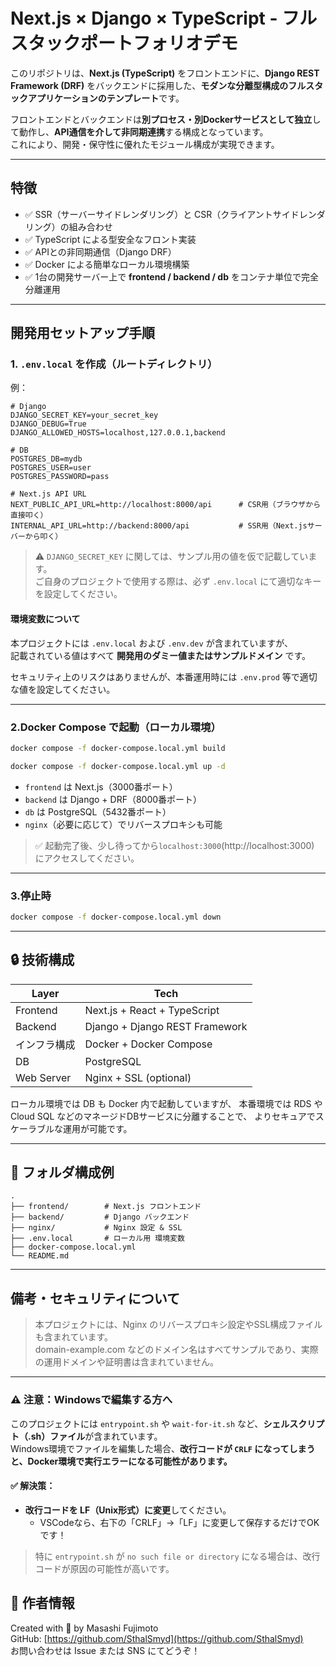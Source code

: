 
#  Next.js × Django × TypeScript - フルスタックポートフォリオデモ

このリポジトリは、**Next.js (TypeScript)** をフロントエンドに、**Django REST Framework (DRF)** をバックエンドに採用した、**モダンな分離型構成のフルスタックアプリケーションのテンプレート**です。

フロントエンドとバックエンドは**別プロセス・別Dockerサービスとして独立**して動作し、**API通信を介して非同期連携**する構成となっています。  
これにより、開発・保守性に優れたモジュール構成が実現できます。

---

## 特徴

- ✅ SSR（サーバーサイドレンダリング）と CSR（クライアントサイドレンダリング）の組み合わせ
- ✅ TypeScript による型安全なフロント実装
- ✅ APIとの非同期通信（Django DRF）
- ✅ Docker による簡単なローカル環境構築
- ✅ 1台の開発サーバー上で **frontend / backend / db** をコンテナ単位で完全分離運用

---

##  開発用セットアップ手順

### 1. `.env.local` を作成（ルートディレクトリ）
例：
```env
# Django
DJANGO_SECRET_KEY=your_secret_key
DJANGO_DEBUG=True
DJANGO_ALLOWED_HOSTS=localhost,127.0.0.1,backend

# DB
POSTGRES_DB=mydb
POSTGRES_USER=user
POSTGRES_PASSWORD=pass

# Next.js API URL
NEXT_PUBLIC_API_URL=http://localhost:8000/api      # CSR用（ブラウザから直接叩く）
INTERNAL_API_URL=http://backend:8000/api           # SSR用（Next.jsサーバーから叩く）
```
> ⚠️ `DJANGO_SECRET_KEY` に関しては、サンプル用の値を仮で記載しています。  
> ご自身のプロジェクトで使用する際は、必ず `.env.local` にて適切なキーを設定してください。

#### 環境変数について

本プロジェクトには `.env.local` および `.env.dev` が含まれていますが、  
記載されている値はすべて **開発用のダミー値またはサンプルドメイン** です。

セキュリティ上のリスクはありませんが、本番運用時には `.env.prod` 等で適切な値を設定してください。

---

### 2.Docker Compose で起動（ローカル環境）

```bash
docker compose -f docker-compose.local.yml build
```
```bash
docker compose -f docker-compose.local.yml up -d
```

- `frontend` は Next.js（3000番ポート）
- `backend` は Django + DRF（8000番ポート）
- `db` は PostgreSQL（5432番ポート）
- `nginx`（必要に応じて）でリバースプロキシも可能
  
> ✅ 起動完了後、少し待ってから`localhost:3000`(http://localhost:3000)  にアクセスしてください。

---

### 3.停止時
```bash
docker compose -f docker-compose.local.yml down
```

---

## 🔒 技術構成

| Layer | Tech |
|-------|------|
| Frontend | Next.js + React + TypeScript |
| Backend | Django + Django REST Framework |
| インフラ構成 | Docker + Docker Compose |
| DB | PostgreSQL |
| Web Server | Nginx + SSL (optional) |

ローカル環境では DB も Docker 内で起動していますが、
本番環境では RDS や Cloud SQL などのマネージドDBサービスに分離することで、
よりセキュアでスケーラブルな運用が可能です。

---

## 📁 フォルダ構成例

```
.
├── frontend/        # Next.js フロントエンド
├── backend/         # Django バックエンド
├── nginx/           # Nginx 設定 & SSL
├── .env.local       # ローカル用 環境変数
├── docker-compose.local.yml
└── README.md
```

---

##  備考・セキュリティについて
> 本プロジェクトには、Nginx のリバースプロキシ設定やSSL構成ファイルも含まれています。  
> domain-example.com などのドメイン名はすべてサンプルであり、実際の運用ドメインや証明書は含まれていません。


---

### ⚠️ 注意：Windowsで編集する方へ

このプロジェクトには `entrypoint.sh` や `wait-for-it.sh` など、**シェルスクリプト（.sh）ファイル**が含まれています。  
Windows環境でファイルを編集した場合、**改行コードが `CRLF` になってしまうと、Docker環境で実行エラーになる可能性があります。**

#### ✅ 解決策：
- **改行コードを LF（Unix形式）に変更**してください。
  - VSCodeなら、右下の「CRLF」→「LF」に変更して保存するだけでOKです！

> 特に `entrypoint.sh` が `no such file or directory` になる場合は、改行コードが原因の可能性が高いです。

## 📇 作者情報

Created with 💖 by Masashi Fujimoto  
GitHub: [https://github.com/SthalSmyd](https://github.com/SthalSmyd)  
お問い合わせは Issue または SNS にてどうぞ！